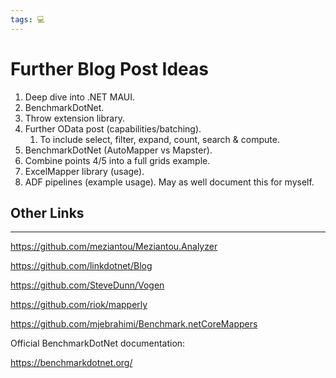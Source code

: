 ```yaml
---
tags: 💻
---
```


# Further Blog Post Ideas

1. Deep dive into .NET MAUI.
2. BenchmarkDotNet.
3. Throw extension library.
4. Further OData post (capabilities/batching).
	1. To include select, filter, expand, count, search & compute.
5. BenchmarkDotNet (AutoMapper vs Mapster).
6. Combine points 4/5 into a full grids example.
7. ExcelMapper library (usage).
8. ADF pipelines (example usage). May as well document this for myself.

## Other Links
---

https://github.com/meziantou/Meziantou.Analyzer

https://github.com/linkdotnet/Blog

https://github.com/SteveDunn/Vogen

https://github.com/riok/mapperly

https://github.com/mjebrahimi/Benchmark.netCoreMappers


Official BenchmarkDotNet documentation:

https://benchmarkdotnet.org/